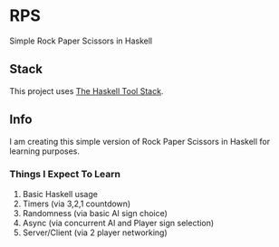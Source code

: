 # RPS
Simple Rock Paper Scissors in Haskell

## Stack
This project uses [The Haskell Tool Stack](https://docs.haskellstack.org/en/stable/README/).

## Info
I am creating this simple version of Rock Paper Scissors in Haskell for learning purposes.

### Things I Expect To Learn
1) Basic Haskell usage
2) Timers (via 3,2,1 countdown)
3) Randomness (via basic AI sign choice)
4) Async (via concurrent AI and Player sign selection)
5) Server/Client (via 2 player networking)